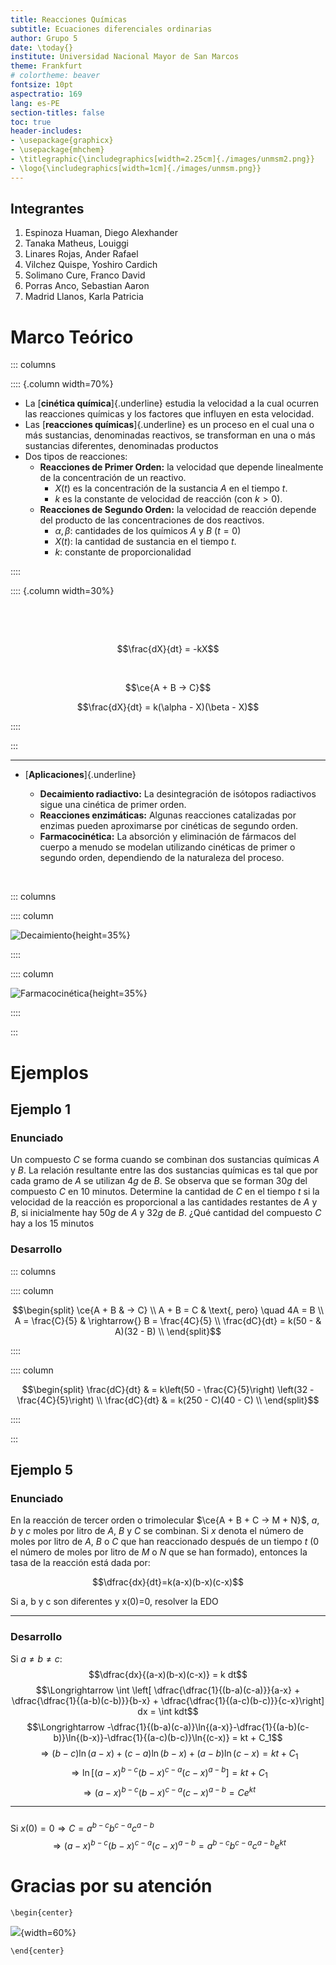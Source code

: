 ```yaml
---
title: Reacciones Químicas
subtitle: Ecuaciones diferenciales ordinarias
author: Grupo 5
date: \today{}
institute: Universidad Nacional Mayor de San Marcos
theme: Frankfurt
# colortheme: beaver
fontsize: 10pt
aspectratio: 169
lang: es-PE
section-titles: false
toc: true
header-includes:
- \usepackage{graphicx}
- \usepackage{mhchem}
- \titlegraphic{\includegraphics[width=2.25cm]{./images/unmsm2.png}}
- \logo{\includegraphics[width=1cm]{./images/unmsm.png}}
---
```


## Integrantes

1. Espinoza Huaman, Diego Alexhander
1. Tanaka Matheus, Louiggi
1. Linares Rojas, Ander Rafael
1. Vilchez Quispe, Yoshiro Cardich
1. Solimano Cure, Franco David
1. Porras Anco, Sebastian Aaron
1. Madrid Llanos, Karla Patricia

# Marco Teórico

::: columns

:::: {.column width=70%}

- La [**cinética química**]{.underline} estudia la velocidad a la cual ocurren las reacciones químicas y los factores que influyen en esta velocidad.
- Las [**reacciones químicas**]{.underline} es un proceso en el cual una o más sustancias, denominadas reactivos, se transforman en una o más sustancias diferentes, denominadas productos
- Dos tipos de reacciones: 
  - **Reacciones de Primer Orden:** la velocidad que depende linealmente de la concentración de un reactivo.
    - $X(t)$ es la concentración de la sustancia $A$ en el tiempo $t$.
    - $k$ es la constante de velocidad de reacción (con $k>0$).
  - **Reacciones de Segundo Orden:** la velocidad de reacción depende del producto de las concentraciones de dos reactivos.
    - $\alpha, \beta$: cantidades de los químicos $A$ y $B$ $(t=0)$
    - $X(t)$: la cantidad de sustancia en el tiempo $t$.
    - $k$: constante de proporcionalidad

::::

:::: {.column width=30%}

$~$

$~$

$$\frac{dX}{dt} = -kX$$

$~$

$$\ce{A + B -> C}$$

$$\frac{dX}{dt} = k(\alpha - X)(\beta - X)$$

::::

:::

---

- [**Aplicaciones**]{.underline}

  - **Decaimiento radiactivo:** La desintegración de isótopos radiactivos sigue una cinética de primer orden.
  - **Reacciones enzimáticas:** Algunas reacciones catalizadas por enzimas pueden aproximarse por cinéticas de segundo orden.
  - **Farmacocinética:** La absorción y eliminación de fármacos del cuerpo a menudo se modelan utilizando cinéticas de primer o segundo orden, dependiendo de la naturaleza del proceso.

$~$

::: columns

:::: column

![Decaimiento](./images/grafico.jpg){height=35%}

::::

:::: column

![Farmacocinética](./images/pastilla.jpg){height=35%}

::::

:::

# Ejemplos

## Ejemplo 1

### Enunciado

Un compuesto $C$ se forma cuando se combinan dos sustancias químicas $A$ y $B$. La relación resultante entre las dos sustancias químicas es tal que por cada gramo de $A$ se utilizan $4 g$ de $B$. Se observa que se forman $30 g$ del compuesto $C$ en 10 minutos. Determine la cantidad de $C$ en el tiempo $t$ si la velocidad de la reacción es proporcional a las cantidades restantes de $A$ y $B$, si inicialmente hay $50 g$ de $A$ y $32 g$ de $B$. ¿Qué cantidad del compuesto $C$ hay a los 15 minutos

### Desarrollo

::: columns

:::: column

$$\begin{split}
\ce{A + B & -> C} \\
A + B = C & \text{, pero} \quad 4A = B \\
A = \frac{C}{5} & \rightarrow{} B = \frac{4C}{5} \\
\frac{dC}{dt} = k(50 - & A)(32 - B) \\
\end{split}$$

::::

:::: column

$$\begin{split}
\frac{dC}{dt} & = k\left(50 - \frac{C}{5}\right) \left(32 - \frac{4C}{5}\right) \\
\frac{dC}{dt} & = k(250 - C)(40 - C) \\
\end{split}$$

::::

:::

## Ejemplo 5

### Enunciado
En la reacción de tercer orden o trimolecular $\ce{A + B + C -> M + N}$, $a$, $b$ y $c$ moles por litro de $A$, $B$ y $C$ se combinan. Si $x$ denota el número de moles por litro de $A$, $B$ o $C$ que han reaccionado después de un tiempo $t$ (0 el número de moles por litro de $M$ o $N$ que se han formado), entonces la tasa de la reacción está dada por:

$$\dfrac{dx}{dt}=k(a-x)(b-x)(c-x)$$

Si a, b y c son diferentes y x(0)=0, resolver la EDO

---

### Desarrollo

Si $a \neq b \neq c:$
$$\dfrac{dx}{(a-x)(b-x)(c-x)} = k dt$$
$$\Longrightarrow \int \left[ \dfrac{\dfrac{1}{(b-a)(c-a)}}{a-x} + \dfrac{\dfrac{1}{(a-b)(c-b)}}{b-x} + \dfrac{\dfrac{1}{(a-c)(b-c)}}{c-x}\right] dx = \int kdt$$
$$\Longrightarrow -\dfrac{1}{(b-a)(c-a)}\ln{(a-x)}-\dfrac{1}{(a-b)(c-b)}\ln{(b-x)}-\dfrac{1}{(a-c)(b-c)}\ln{(c-x)} = kt + C_1$$
$$\Longrightarrow (b-c)\ln{(a-x)} + (c-a)\ln{(b-x)} + (a-b)\ln{(c-x)} = kt + C_1$$
$$\Longrightarrow \ln{[(a-x)^{b-c}(b-x)^{c-a}(c-x)^{a-b}]} = kt+C_1$$
$$\Longrightarrow (a-x)^{b-c}(b-x)^{c-a}(c-x)^{a-b} = Ce^{kt}$$

---

###

Si $x(0)=0\Longrightarrow C=a^{b-c}b^{c-a}c^{a-b}$
$$\Longrightarrow (a-x)^{b-c}(b-x)^{c-a}(c-x)^{a-b} = a^{b-c}b^{c-a}c^{a-b} e^{kt}$$

# Gracias por su atención

```{=latex}
\begin{center}
```

![](./images/dog.png){width=60%}

```{=latex}
\end{center}
```